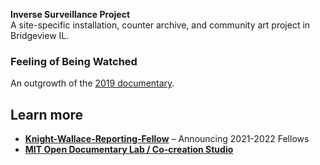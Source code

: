 **Inverse Surveillance Project**  
A site-specific installation, counter archive, and community art project in Bridgeview IL. 

### Feeling of Being Watched
An outgrowth of the [2019 documentary](http://www.feelingofbeingwatched.com/).

## Learn more
- **[Knight-Wallace-Reporting-Fellow](https://wallacehouse.umich.edu/announcing-the-2021-2022-knight-wallace-reporting-fellows/)** – Announcing 2021-2022 Fellows
- **[MIT Open Documentary Lab / Co-creation Studio](https://cocreationstudio.mit.edu/assia-boundaoui-and-inverse-surveillance-meet-co-creation-studios-new-fellow/)** 